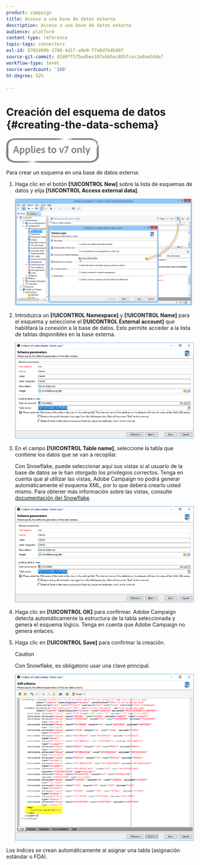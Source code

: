 ```yaml
---
product: campaign
title: Acceso a una base de datos externa
description: Acceso a una base de datos externa
audience: platform
content-type: reference
topic-tags: connectors
exl-id: 8702499b-1700-4d1f-a0e0-f7a9dfb4b88f
source-git-commit: d2d0ff575edbee18febb5ec895fcec1e0ae34de7
workflow-type: tm+mt
source-wordcount: '180'
ht-degree: 52%

---
```


# Creación del esquema de datos {#creating-the-data-schema}

![](../../assets/v7-only.svg)

Para crear un esquema en una base de datos externa:

1. Haga clic en el botón **[!UICONTROL New]** sobre la lista de esquemas de datos y elija **[!UICONTROL Access external data]**.

   ![](assets/wf_new_schema_fda.png)

1. Introduzca un **[!UICONTROL Namespace]** y **[!UICONTROL Name]** para el esquema y seleccione el **[!UICONTROL External account]** que habilitará la conexión a la base de datos. Esto permite acceder a la lista de tablas disponibles en la base externa.

   ![](assets/wf_new_schema_select_table_fda.png)

1. En el campo **[!UICONTROL Table name]**, seleccione la tabla que contiene los datos que se van a recopilar.

   Con Snowflake, puede seleccionar aquí sus vistas si al usuario de la base de datos se le han otorgado los privilegios correctos. Tenga en cuenta que al utilizar las vistas, Adobe Campaign no podrá generar automáticamente el esquema XML, por lo que deberá crearlo usted mismo. Para obtener más información sobre las vistas, consulte [documentación del Snowflake](https://docs.snowflake.com/en/user-guide/views-introduction.html).

   ![](assets/wf_new_schema_select_table_fda.png)

1. Haga clic en **[!UICONTROL OK]** para confirmar. Adobe Campaign detecta automáticamente la estructura de la tabla seleccionada y genera el esquema lógico. Tenga en cuenta que Adobe Campaign no genera enlaces.

1. Haga clic en **[!UICONTROL Save]** para confirmar la creación.

   >[!CAUTION]
   >
   >Con Snowflake, es obligatorio usar una clave principal.

   ![](assets/wf_new_schema_generate_fda.png)

Los índices se crean automáticamente al asignar una tabla (asignación estándar o FDA).

